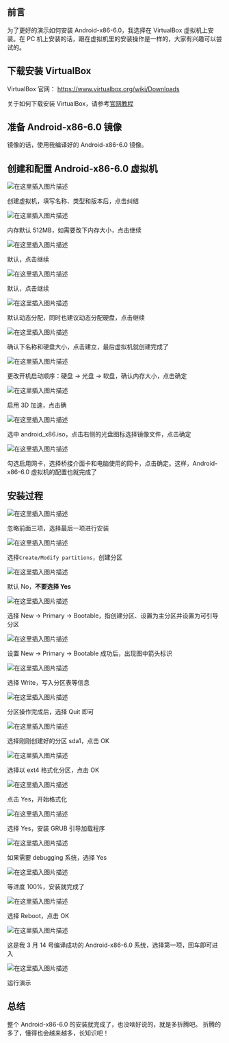 
## 前言

为了更好的演示如何安装 Android-x86-6.0，我选择在 VirtualBox 虚拟机上安装。在 PC 机上安装的话，跟在虚拟机里的安装操作是一样的，大家有兴趣可以尝试的。

## 下载安装 VirtualBox

VirtualBox 官网： https://www.virtualbox.org/wiki/Downloads

关于如何下载安装 VirtualBox，请参考[官网教程](https://www.virtualbox.org/wiki/Downloads)

## 准备 Android-x86-6.0 镜像

镜像的话，使用我编译好的 Android-x86-6.0 镜像。

## 创建和配置 Android-x86-6.0 虚拟机

![在这里插入图片描述](c25a543120a708598f59f00ea9c40070.png)

创建虚拟机，填写名称、类型和版本后，点击纠结

![在这里插入图片描述](f1fbb49c7aae7ae2cf8c754aa4d5ed17.png)

内存默认 512MB，如需要改下内存大小，点击继续

![在这里插入图片描述](5bb0040559d8f3ee7fc85939acc1ef1d.png)

默认，点击继续

![在这里插入图片描述](e40b9ac9bf2d78a105dc3e97d1d62d51.png)

默认，点击继续

![在这里插入图片描述](b4643238acadf9862737dc9b76d622f1.png)

默认动态分配，同时也建议动态分配硬盘，点击继续

![在这里插入图片描述](5a874d42c960e0508ffe8c4c11317197.png)

确认下名称和硬盘大小，点击建立，最后虚拟机就创建完成了

![在这里插入图片描述](38fb33dcd74d402e1fe42fc05b10d4c9.png)

更改开机启动顺序：硬盘 -> 光盘 -> 软盘，确认内存大小，点击确定

![在这里插入图片描述](210e84ad7a117f8697b7795145e640c5.png)

启用 3D 加速，点击确

![在这里插入图片描述](a56e8ff04c6ab8606246c269a403a287.png)

选中 android_x86.iso，点击右侧的光盘图标选择镜像文件，点击确定

![在这里插入图片描述](72184491e06b5854f9be193c95d3922b.png)

勾选启用网卡，选择桥接介面卡和电脑使用的网卡，点击确定。这样，Android-x86-6.0 虚拟机的配置也就完成了

## 安装过程

![在这里插入图片描述](46ed0996587da2d42b5b61a73b709832.png)

忽略前面三项，选择最后一项进行安装

![在这里插入图片描述](662b82b70ea3b4eb18929eab75e8ac3b.png)

选择`Create/Modify partitions`，创建分区

![在这里插入图片描述](21be6d2d2e4bd4824ecaa3994a187222.png)

默认 No，**不要选择 Yes**

![在这里插入图片描述](11433c47a40305fa8da090b3fce98117.gif)

选择 New -> Primary -> Bootable，指创建分区、设置为主分区并设置为可引导分区

![在这里插入图片描述](aa55db75e580298041b6f25c26115ce8.png)

设置 New -> Primary -> Bootable 成功后，出现图中箭头标识

![在这里插入图片描述](67a316847e9f4d12050dce50dc620cb4.png)

选择 Write，写入分区表等信息

![在这里插入图片描述](ff9ae88a10a446305ce2317c20899c3d.png)

分区操作完成后，选择 Quit 即可

![在这里插入图片描述](ef72790e0c7d83c3a7507b373f133c74.png)

选择刚刚创建好的分区 sda1，点击 OK

![在这里插入图片描述](03da6504bb4b69e5262c8ef2714085c6.png)

选择以 ext4 格式化分区，点击 OK

![在这里插入图片描述](ac82832ddeaa11787a04b970ee5c4b7a.png)

点击 Yes，开始格式化

![在这里插入图片描述](2f97ceb10542078e4fbeb9c09c6b54d8.png)

选择 Yes，安装 GRUB 引导加载程序

![在这里插入图片描述](3415e2e157481e6279a4a052c2a89e92.png)

如果需要 debugging 系统，选择 Yes

![在这里插入图片描述](825b7f941d00bd0852a0498849520cfb.png)

等进度 100%，安装就完成了

![在这里插入图片描述](e9ced74b48615307fea78a65c19e7697.png)

选择 Reboot，点击 OK

![在这里插入图片描述](ef03d09d0183ee96e87e612824bb8eba.png)

这是我 3 月 14 号编译成功的 Android-x86-6.0 系统，选择第一项，回车即可进入

![在这里插入图片描述](5c1e6ae6a9cf19ba80a5c4dd2ca442c6.gif)

运行演示

## 总结

整个 Android-x86-6.0 的安装就完成了，也没啥好说的，就是多折腾吧。
折腾的多了，懂得也会越来越多，长知识吧！
